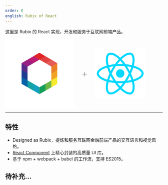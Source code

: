```yaml
---
order: 0
english: Rubix of React
---
```


这里是 Rubix 的 React 实现，开发和服务于互联网前端产品。

<div class="pic-plus">
  <img width="220" src="/docs/react/logo-rubix.svg">
  <span>+</span>
  <img width="160" src="/docs/react/react.svg">
</div>

<style>
.pic-plus > * {
  display: inline-block!important;
  vertical-align: middle;
}
.pic-plus span {
  font-size: 30px;
  color: #aaa;
  margin: 0 20px;
}
</style>

---

## 特性

- Designed as Rubix，提炼和服务互联网金融前端产品的交互语言和视觉风格。
- [React Component](http://react-component.github.io/badgeboard/) 上精心封装的高质量 UI 库。
- 基于 npm + webpack + babel 的工作流，支持 ES2015。

## 待补充...
